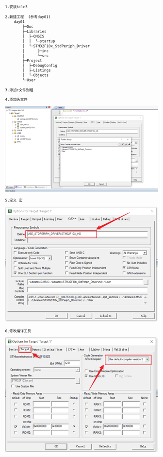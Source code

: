 

```text
1.安装kile5

2.新建工程  (参考day01)
    day01
        ├─Doc
        ├─Libraries
        │  ├─CMSIS
        │  │  └─startup
        │  └─STM32F10x_StdPeriph_Driver
        │      ├─inc
        │      └─src
        ├─Project
        │  ├─DebugConfig
        │  ├─Listings
        │  └─Objects
        └─User
            
3.添加c文件到组

```


```text
4.添加头文件
```
![img.png](../../stm32/img/img3.png)

```text
5.定义 宏
```
![img.png](../../stm32/img/img1.png)

```text
6.修改编译工具
```
![img.png](../../stm32/img/img2.png)

